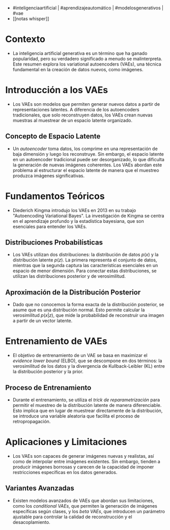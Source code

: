 - #inteligenciaartificial | #aprendizajeautomático | #modelosgenerativos | #vae
- [[notas whisper]]

# Contexto
- La inteligencia artificial generativa es un término que ha ganado popularidad, pero su verdadero significado a menudo se malinterpreta. Este resumen explora los variational autoencoders (VAEs), una técnica fundamental en la creación de datos nuevos, como imágenes.

# Introducción a los VAEs
- Los VAEs son modelos que permiten generar nuevos datos a partir de representaciones latentes. A diferencia de los autoencoders tradicionales, que solo reconstruyen datos, los VAEs crean nuevas muestras al muestrear de un espacio latente organizado.
## Concepto de Espacio Latente
- Un *autoencoder* toma datos, los comprime en una representación de baja dimensión y luego los reconstruye. Sin embargo, el espacio latente en un autoencoder tradicional puede ser desorganizado, lo que dificulta la generación de nuevas imágenes coherentes. Los VAEs abordan este problema al estructurar el espacio latente de manera que el muestreo produzca imágenes significativas.

# Fundamentos Teóricos
- Diederich Kingma introdujo los VAEs en $2013$ en su trabajo "Autoencoding Variational Bayes". La investigación de Kingma se centra en el aprendizaje profundo y la estadística bayesiana, que son esenciales para entender los VAEs.
## Distribuciones Probabilísticas
- Los VAEs utilizan dos distribuciones: la distribución de datos $p(x)$ y la distribución latente $p(z)$. La primera representa el conjunto de datos, mientras que la segunda captura las características esenciales en un espacio de menor dimensión. Para conectar estas distribuciones, se utilizan las distribuciones posterior y de verosimilitud.
## Aproximación de la Distribución Posterior
- Dado que no conocemos la forma exacta de la distribución posterior, se asume que es una distribución normal. Esto permite calcular la verosimilitud $p(x|z)$, que mide la probabilidad de reconstruir una imagen a partir de un vector latente.

# Entrenamiento de VAEs
- El objetivo de entrenamiento de un VAE se basa en maximizar el *evidence lower bound* (ELBO), que se descompone en dos términos: la verosimilitud de los datos y la divergencia de Kullback-Leibler (KL) entre la distribución posterior y la prior.
## Proceso de Entrenamiento
- Durante el entrenamiento, se utiliza el *trick de reparametrización* para permitir el muestreo de la distribución latente de manera diferenciable. Esto implica que en lugar de muestrear directamente de la distribución, se introduce una variable aleatoria que facilita el proceso de retropropagación.

# Aplicaciones y Limitaciones
- Los VAEs son capaces de generar imágenes nuevas y realistas, así como de interpolar entre imágenes existentes. Sin embargo, tienden a producir imágenes borrosas y carecen de la capacidad de imponer restricciones específicas en los datos generados.
## Variantes Avanzadas
- Existen modelos avanzados de VAEs que abordan sus limitaciones, como los *conditional VAEs*, que permiten la generación de imágenes específicas según clases, y los *beta VAEs*, que introducen un parámetro ajustable para controlar la calidad de reconstrucción y el desacoplamiento.